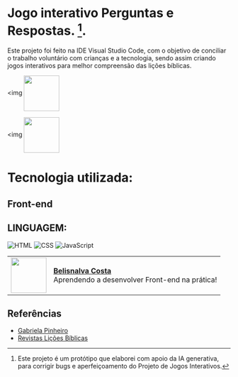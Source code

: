 # Jogo interativo Perguntas e Respostas. [^1].

Este projeto foi feito na IDE Visual Studio Code, com o objetivo de conciliar o trabalho voluntário com crianças e a tecnologia, sendo assim criando jogos interativos para melhor compreensão das lições bíblicas.

<img <img width="80px" align="center" src=" ![Jogo de Perguntas Bíblicas](https://github.com/BelisnalvaCosta/jogos_interativos/assets/72033269/629feea9-cd64-4a8b-a664-150d46cabeca) "/>

<img <img width="80px" align="center" src=" ![GeniusMemory - inicio (3)](https://github.com/BelisnalvaCosta/jogos_interativos/assets/72033269/28f33995-147c-4334-a5f1-211a8619ca2e) "/>

# Tecnologia  utilizada:

## Front-end

## LINGUAGEM:
![HTML](https://img.shields.io/badge/HTML-000?style=for-the-badge&logo=html5&logoColor=30A3DC)
![CSS](https://img.shields.io/badge/CSS-000?style=for-the-badge&logo=css3&logoColor=E94D5F)
![JavaScript](https://img.shields.io/badge/JavaScript-000?style=for-the-badge&logo=javascript&logoColor=30A3DC)

  <table>
  <tr>
    <td>
      <img width="80px" align="center" src="https://avatars.githubusercontent.com/BelisnalvaCosta"/>      
    </td>
    <td align="left">
      <a href="https://github.com/BelisnalvaCosta">
        <span><b>Belisnalva Costa</b></span>
      </a>
      <br>
      <span>Aprendendo a desenvolver Front-end na prática!</span>    
    </td>
  </tr>
</table>

## Referências
- [Gabriela Pinheiro](https://github.com/SpruceGabriela/genesis-dio)
- [Revistas Lições Bíblicas](https://www.bing.com/images/search?view=detailV2&ccid=HZwE2%2B2X&id=15000409E340BA12FB8FC395BBE8B15D98B8E393&thid=OIP.HZwE2-2XRDyedFh2vnFJigHaIp&mediaurl=https%3A%2F%2Fhttp2.mlstatic.com%2FD_NQ_NP_602794-MLB50049556457_052022-F.jpg&cdnurl=https%3A%2F%2Fth.bing.com%2Fth%2Fid%2FR.1d9c04dbed97443c9e745876be71498a%3Frik%3Dk%252bO4mF2x6LuVww%26pid%3DImgRaw%26r%3D0&exph=1000&expw=857&q=cpad+revistas+3+trimestre+2022&simid=608020383253730130&form=IRPRST&ck=14F5F1C612A10DD02D6642C35E37240F&selectedindex=2&itb=0&ajaxhist=0&ajaxserp=0&vt=0&sim=11)

[^1]: Este projeto é um protótipo que elaborei com apoio da IA generativa, para corrigir bugs e aperfeiçoamento do Projeto de Jogos Interativos.
